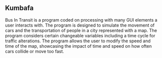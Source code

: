 ## Kumbafa
Bus In Transit is a program coded on processing with many GUI elements a user interacts with. The program is designed to simulate the movement of cars and the transportation of people in a city represented with a map. The program considers certain changeable variables including a time cycle for traffic alterations. The program allows the user to modify the speed and time of the map, showcasing the impact of time and speed on how often cars collide or move too fast.
